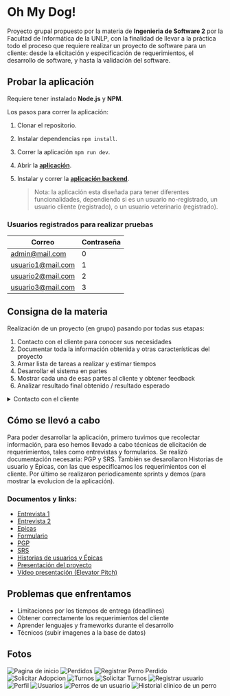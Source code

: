 # Oh My Dog!
Proyecto grupal propuesto por la materia de **Ingenieria de Software 2** por la Facultad de Informática de la UNLP, con la finalidad de llevar a la práctica todo el proceso que requiere realizar un proyecto de software para un cliente: desde la elicitación y especificación de requerimientos, el desarrollo de software, y hasta la validación del software.

## Probar la aplicación

Requiere tener instalado **Node.js** y **NPM**.

Los pasos para correr la aplicación:

1. Clonar el repositorio.
2. Instalar dependencias `npm install`.
3. Correr la aplicación `npm run dev`.
4. Abrir la [**aplicación**](http://localhost:5173/).
5. Instalar y correr la [**aplicación backend**](https://github.com/nachoeg/ohmydog-backend).

   > Nota: la aplicación esta diseñada para tener diferentes funcionalidades, dependiendo si es un usuario no-registrado, un usuario  cliente (registrado), o un usuario veterinario (registrado).

### Usuarios registrados para realizar pruebas
| Correo  | Contraseña |
| ------------- | ------------- |
| admin@mail.com  | 0  |
| usuario1@mail.com  | 1  |
| usuario2@mail.com  | 2  |
| usuario3@mail.com  | 3  |
    

## Consigna de la materia
Realización de un proyecto (en grupo) pasando por todas sus etapas:
1. Contacto con el cliente para conocer sus necesidades
2. Documentar toda la información obtenida y otras características del proyecto
3. Armar lista de tareas a realizar y estimar tiempos 
4. Desarrollar el sistema en partes
5. Mostrar cada una de esas partes al cliente y obtener feedback
6. Analizar resultado final obtenido / resultado esperado


<details>
  <summary> Contacto con el cliente </summary>
  
  Un día van a la facultad y encuentran el siguiente anuncio en cartelera:

  > El año pasado, junto con mi colega Lucía, abrimos una veterinaria exclusiva para perros. Nos ha ido muy bien y, aparte de dar el servicio de veterinaria clásico, tenemos ganas de expandir nuestro negocio y sumar otros servicios que ayuden a vincular a las personas con perritos: adopción, pérdida y búsqueda de perros, contacto con cuidadores y paseadores, entre otros.
  Nos gustaría tener todo unificado en una misma aplicación para que, tanto nuestros clientes como personas que no lo son, tengan la posibilidad de usar nuestros servicios de una forma rápida y sencilla. ¿Alguien me puede ayudar a llevar a cabo esta idea? De ser así, me pueden contactar a ofertasproyecto@gmail.com.
  Gracias!
  Pedro

  El grupo interesado deberá enviar un mail al correo electrónico
  especificado para ponerse en contacto con el cliente!
  
</details>


## Cómo se llevó a cabo
Para poder desarrollar la aplicación, primero tuvimos que recolectar información, para eso hemos llevado a cabo técnicas de elicitación de requerimientos, tales como entrevistas y formularios. Se realizó documentación necesaria: PGP y SRS. También se desarollaron Historias de usuario y Épicas, con las que especifícamos los requerimientos con el cliente. Por último se realizaron periodicamente sprints y demos (para mostrar la evolucion de la aplicación).
### Documentos y links:
* [Entrevista 1](https://github.com/nachoeg/ohmydog-frontend/blob/main/documentos/Entrevista%201.pdf)
* [Entrevista 2](https://github.com/nachoeg/ohmydog-frontend/blob/main/documentos/Entrevista%202.pdf)
* [Epicas](https://github.com/nachoeg/ohmydog-frontend/blob/main/documentos/Epicas.pdf)
* [Formulario](https://github.com/nachoeg/ohmydog-frontend/blob/main/documentos/Formulario.pdf)
* [PGP](https://github.com/nachoeg/ohmydog-frontend/blob/main/documentos/PGP.pdf)
* [SRS](https://github.com/nachoeg/ohmydog-frontend/blob/main/documentos/SRS.pdf)
* [Historias de usuarios y Épicas](https://docs.google.com/spreadsheets/d/1MgKM998vGrZ_yDUb7xU_Y097s3BRoNG01ysYdMDWCj0/edit?usp=sharing)
* [Presentación del proyecto](https://docs.google.com/presentation/d/1lYKr4kY5BDAVSMm8j2br_BdNCMftV7wBZwPqXtQHlu0/edit?usp=sharing)
* [Vídeo presentación (Elevator Pitch)](https://youtu.be/rAVoElv1nP8)

## Problemas que enfrentamos
- Limitaciones por los tiempos de entrega (deadlines)
- Obtener correctamente los requerimientos del cliente
- Aprender lenguajes y frameworks durante el desarrollo 
- Técnicos (subir imagenes a la base de datos)
  
## Fotos
![Pagina de inicio](https://github.com/nachoeg/ohmydog-frontend/blob/main/capturas/inicio.png)
![Perdidos](https://github.com/nachoeg/ohmydog-frontend/blob/main/capturas/perdidos.png)
![Registrar Perro Perdido](https://github.com/nachoeg/ohmydog-frontend/blob/main/capturas/registrar-perro-perdido.png)
![Solicitar Adopcion](https://github.com/nachoeg/ohmydog-frontend/blob/main/capturas/solicitar-adopcion.png)
![Turnos](https://github.com/nachoeg/ohmydog-frontend/blob/main/capturas/ver-turnos.png)
![Solicitar Turnos](https://github.com/nachoeg/ohmydog-frontend/blob/main/capturas/solicitar-turno.png)
![Registrar usuario](https://github.com/nachoeg/ohmydog-frontend/blob/main/capturas/registrar%20usuario.png)
![Perfil](https://github.com/nachoeg/ohmydog-frontend/blob/main/capturas/perfil.png)
![Usuarios](https://github.com/nachoeg/ohmydog-frontend/blob/main/capturas/usuarios.png)
![Perros de un usuario](https://github.com/nachoeg/ohmydog-frontend/blob/main/capturas/perros.png)
![Historial clinico de un perro](https://github.com/nachoeg/ohmydog-frontend/blob/main/capturas/historial-clinico.png)
